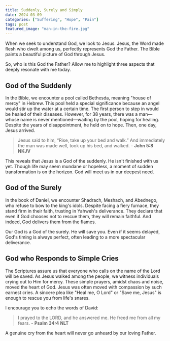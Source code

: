 ```yaml
---
title: Suddenly, Surely and Simply
date: 2024-03-09
categories: ["Suffering", "Hope", "Pain"]
tags: post
featured_image: "man-in-the-fire.jpg"
---
```


When we seek to understand God, we look to Jesus. Jesus, the Word made flesh who dwelt among us, perfectly represents God the Father. The Bible paints a beautiful picture of God through Jesus.

So, who is this God the Father? Allow me to highlight three aspects that deeply resonate with me today.

## God of the Suddenly

In the Bible, we encounter a pool called Bethesda, meaning "house of mercy" in Hebrew. This pool held a special significance because an angel would stir up the water at a certain time. The first person to step in would be healed of their diseases. However, for 38 years, there was a man—whose name is never mentioned—waiting by the pool, hoping for healing. Despite the years of disappointment, he held on to hope. Then, one day, Jesus arrived.

> Jesus said to him, “Rise, take up your bed and walk.” And immediately the man was made well, took up his bed, and walked. - **John 5:8 NKJV**

This reveals that Jesus is a God of the suddenly. He isn't finished with us yet. Though life may seem mundane or hopeless, a moment of sudden transformation is on the horizon. God will meet us in our deepest need.

## God of the Surely

In the book of Daniel, we encounter Shadrach, Meshach, and Abednego, who refuse to bow to the king's idols. Despite facing a fiery furnace, they stand firm in their faith, trusting in Yahweh's deliverance. They declare that even if God chooses not to rescue them, they will remain faithful. And indeed, God delivers them from the flames.

Our God is a God of the surely. He will save you. Even if it seems delayed, God's timing is always perfect, often leading to a more spectacular deliverance.

## God who Responds to Simple Cries

The Scriptures assure us that everyone who calls on the name of the Lord will be saved. As Jesus walked among the people, we witness individuals crying out to Him for mercy. These simple prayers, amidst chaos and noise, moved the heart of God. Jesus was often moved with compassion by such earnest cries. A sincere plea like "Heal me, O Lord" or "Save me, Jesus" is enough to rescue you from life's snares.

I encourage you to echo the words of David:

> I prayed to the LORD, and he answered me. He freed me from all my fears. - **Psalm 34:4 NLT**

A genuine cry from the heart will never go unheard by our loving Father.
